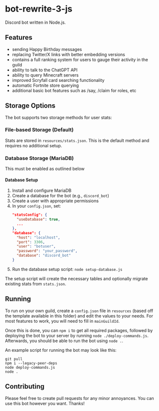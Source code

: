 # bot-rewrite-3-js

Discord bot written in Node.js.

## Features
- sending Happy Birthday messages
- replacing Twitter/X links with better embedding versions
- contains a full ranking system for users to gauge their activity in the guild
- ability to talk to the ChatGPT API
- ability to query Minecraft servers
- improved Scryfall card searching functionality
- automatic Fortnite store querying
- additional basic bot features such as /say, /claim for roles, etc

## Storage Options

The bot supports two storage methods for user stats:

### File-based Storage (Default)
Stats are stored in `resources/stats.json`. This is the default method and requires no additional setup.

### Database Storage (MariaDB)
This must be enabled as outlined below

#### Database Setup
1. Install and configure MariaDB
2. Create a database for the bot (e.g., `discord_bot`)
3. Create a user with appropriate permissions
4. In your `config.json`, set:
   ```json
   "statsConfig": {
     "useDatabase": true,
     ...
   },
   "database": {
     "host": "localhost",
     "port": 3306,
     "user": "botuser",
     "password": "your_password",
     "database": "discord_bot"
   }
   ```
5. Run the database setup script: `node setup-database.js`

The setup script will create the necessary tables and optionally migrate existing stats from `stats.json`.

## Running

To run on your own guild, create a `config.json` file in `resources` (based off the template available in this folder) and edit the values to your needs. 
For most features to work, you will need to fill in `mainGuildId`.

Once this is done, you can `npm i` to get all required packages, followed by deploying the bot to your server by running `node ./deploy-commands.js`.
Afterwards, you should be able to run the bot using `node .`.

An example script for running the bot may look like this:
```
git pull
npm i --legacy-peer-deps
node deploy-commands.js
node .
```

## Contributing

Please feel free to create pull requests for any minor annoyances. You can use this bot however you want. Thanks!
